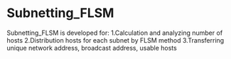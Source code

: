 # Subnetting_FLSM

Subnetting_FLSM is developed for:
1.Calculation and analyzing number of hosts
2.Distribution hosts for each subnet by FLSM method
3.Transferring unique network address, broadcast address, usable hosts
